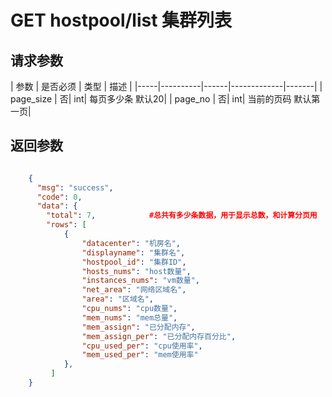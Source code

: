 # GET hostpool/list 集群列表


## 请求参数
| 参数 | 是否必须 | 类型 | 描述 | 
|-----|----------|------|-------------|-------|
| page_size   | 否| int| 每页多少条 默认20|
| page_no   | 否| int| 当前的页码 默认第一页|


## 返回参数
```json

	{
	  "msg": "success",
	  "code": 0,
	  "data": {
	    "total": 7,            #总共有多少条数据，用于显示总数，和计算分页用
	    "rows": [
            {
                "datacenter": "机房名", 
                "displayname": "集群名", 
                "hostpool_id": "集群ID", 
                "hosts_nums": "host数量", 
                "instances_nums": "vm数量", 
                "net_area": "网络区域名",
                "area": "区域名",
                "cpu_nums": "cpu数量",
                "mem_nums": "mem总量",
                "mem_assign": "已分配内存",
                "mem_assign_per": "已分配内存百分比",
                "cpu_used_per": "cpu使用率",
                "mem_used_per": "mem使用率"
            },
         ]
    }

```
